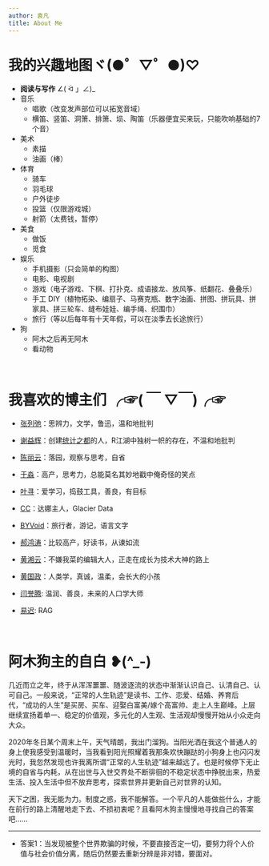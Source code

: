 ```yaml
---
author: 袁凡
title: About Me
---
```


# 我的兴趣地图ヾ(●゜▽゜●)♡

+ **阅读与写作** ∠( ᐛ 」∠)_ 
+ 音乐
  - 唱歌（改变发声部位可以拓宽音域）
  - 横笛、竖笛、洞箫、排箫、埙、陶笛（乐器便宜买来玩，只能吹响基础的7个音）
+ 美术
  - 素描
  - 油画（棒）
+ 体育
  - 骑车
  - 羽毛球
  - 户外徒步
  - 投篮（仅限游戏城）
  - 射箭（太费钱，暂停）
+ 美食
  - 做饭
  - 觅食
+ 娱乐
  - 手机摄影（只会简单的构图）
  - 电影、电视剧
  - 游戏（电子游戏、下棋、打扑克、成语接龙、放风筝、纸翻花、叠叠乐）
  - 手工 DIY（植物拓染、编扇子、马赛克瓶、数字油画、拼图、拼玩具、拼家具、拼三轮车、缝布娃娃、编手绳、织围巾）
  - 旅行（等以后每年有十天年假，可以在淡季去长途旅行）
+ 狗  
  - 阿木之后再无阿木
  - 看动物
  
&emsp; &emsp; 
    
# 我喜欢的博主们 ╭☞( ￣ ▽￣)╭☞ 
    
+ [张列弛](https://www.liechi.org/)：思辨力，文学，鲁迅，温和地批判
  
+ [谢益辉](https://yihui.org/)：创建[统计之都](https://d.cosx.org/)的人，R江湖中独树一帜的存在，不温和地批判
  
+ [陈丽云](http://www.loyhome.com/)：落园，观察与思考，自省
  
+ [于淼](https://yufree.cn/)：高产，思考力，总能莫名其妙地戳中俺奇怪的笑点
  
+ [叶寻](https://cyrusyip.org/)：爱学习，捣鼓工具，善良，有目标
  
+ [CC](https://rexwang.cc/about/)：达娜主人，Glacier Data
  
+ [BYVoid](https://byvoid.com/zht/about/)：旅行者，游记，语言文字  
    
+ [郝鸿涛](https://hongtaoh.com/cn/blog/)：比较高产，好读书，从谏如流 

+ [黄湘云](https://xiangyun.rbind.io/post/)：不嫌我菜的编辑大人，正走在成长为技术大神的路上

+ [黄国政](https://guozheng.rbind.io/)：人类学，真诚，温柔，会长大的小孩

+ [闫誉腾](https://blog.yanyuteng.cn/): 温润、善良，未来的人口学大师

+ [易迟](https://hustyichi.github.io/): RAG   

&emsp; &emsp;
    
# 阿木狗主的自白 ❥(^_-)
  
几近而立之年，终于从浑浑噩噩、随波逐流的状态中渐渐认识自己、认清自己、认可自己。一般来说，“正常的人生轨迹”是读书、工作、恋爱、结婚、养育后代，“成功的人生”是买房、买车、迎娶白富美/嫁个高富帅、走上人生巅峰。上层继续宣扬着单一、稳定的价值观，多元化的人生观、生活观却慢慢开始从小众走向大众。

2020年冬日某个周末上午，天气晴朗，我出门溜狗。当阳光洒在我这个普通人的身上使我感受到温暖时，当我看到阳光照耀着我那条欢快蹦跶的小狗身上也闪闪发光时，我忽然发现也许我离所谓“正常的人生轨迹”越来越远了。也是时候停下无止境的自省与内耗，从在出世与入世交界处不断徘徊的不稳定状态中挣脱出来，热爱生活、投入生活中但不放弃思考，探索世界并更新自己对世界的认知。
  
天下之困，我无能为力。制度之惑，我不能解答。一个平凡的人能做些什么，才能在前行的路上清醒地走下去、不损初衷呢？且看阿木狗主慢慢地寻找自己的答案吧……  
  
------    
+ 答案1：当发现被整个世界欺骗的时候，不要直接否定一切，要努力将个人价值与社会价值分离，随后仍然要去重新分辨是非对错，要面对。  
